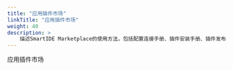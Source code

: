```yaml
---
title: "应用插件市场"
linkTitle: "应用插件市场"
weight: 40
description: >
    描述SmartIDE Marketplace的使用方法，包括配置连接手册、插件安装手册、插件发布手册和插件同步机制。
---
```


应用插件市场